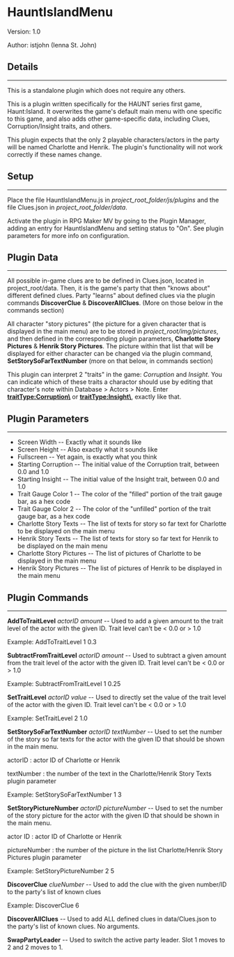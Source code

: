 # HauntIslandMenu

Version: 1.0

Author: istjohn (Ienna St. John)

## Details
---
This is a standalone plugin which does not require any others.

This is a plugin written specifically for the HAUNT series first game, Haunt:Island. It overwrites the game's default main menu with one specific to this game, and also adds other game-specific data, including Clues, Corruption/Insight traits, and others.
  
This plugin expects that the only 2 playable characters/actors in the party will be named Charlotte and Henrik. The plugin's functionality will not work correctly if these names change.

## Setup
---
Place the file HauntIslandMenu.js in *project_root_folder/js/plugins* and the file Clues.json in *project_root_folder/data*.

Activate the plugin in RPG Maker MV by going to the Plugin Manager, adding an entry for HauntIslandMenu and setting status to "On". See plugin parameters for more info on configuration.

## Plugin Data
---
All possible in-game clues are to be defined in Clues.json, located in project_root/data. Then, it is the game's party that then "knows about" different defined clues. Party "learns" about defined clues via the plugin commands **DiscoverClue** & **DiscoverAllClues**. (More on those below in the commands section)

All character "story pictures" (the picture for a given character that is displayed in the main menu) are to be stored in *project_root/img/pictures*, and then defined in the corresponding plugin parameters, **Charlotte Story Pictures** & **Henrik Story Pictures**. The picture within that list that will be displayed for either character can be changed via the plugin command, **SetStorySoFarTextNumber** (more on that below, in commands section)
 
This plugin can interpret 2 "traits" in the game: *Corruption* and *Insight*. You can indicate which of these traits a charactor should use by editing that character's note within Database > Actors > Note. Enter **<traitType:Corruption\>** or **<traitType:Insight\>**, exactly like that.
 
## Plugin Parameters
---
- Screen Width -- Exactly what it sounds like
- Screen Height -- Also exactly what it sounds like
- Fullscreen -- Yet again, is exactly what you think
- Starting Corruption -- The initial value of the Corruption trait, between 0.0 and 1.0
- Starting Insight -- The initial value of the Insight trait, between 0.0 and 1.0
- Trait Gauge Color 1 -- The color of the "filled" portion of the trait gauge bar, as a hex code
- Trait Gauge Color 2 -- The color of the "unfilled" portion of the trait gauge bar, as a hex code
- Charlotte Story Texts -- The list of texts for story so far text for Charlotte to be displayed on the main menu
- Henrik Story Texts -- The list of texts for story so far text for Henrik to be displayed on the main menu
- Charlotte Story Pictures -- The list of pictures of Charlotte to be displayed in the main menu
- Henrik Story Pictures -- The list of pictures of Henrik to be displayed in the main menu
  

## Plugin Commands
---
**AddToTraitLevel** *actorID* *amount* -- Used to add a given amount to the trait level of the actor with the given ID. Trait level can't be < 0.0 or > 1.0

Example: AddToTraitLevel 1 0.3

**SubtractFromTraitLevel** *actorID* *amount* -- Used to subtract a given amount from the trait level of the actor with the given ID. Trait level can't be < 0.0 or > 1.0

Example: SubtractFromTraitLevel 1 0.25

**SetTraitLevel** *actorID* *value* -- Used to directly set the value of the trait level of the actor with the given ID. Trait level can't be < 0.0 or > 1.0

Example: SetTraitLevel 2 1.0

**SetStorySoFarTextNumber** *actorID* *textNumber* -- Used to set the number of the story so far texts for the actor with the given ID that should be shown in the main menu.

actorID
: actor ID of Charlotte or Henrik

textNumber
: the number of the text in the Charlotte/Henrik Story Texts plugin parameter

Example: SetStorySoFarTextNumber 1 3

**SetStoryPictureNumber** *actorID* *pictureNumber* -- Used to set the number of the story picture for the actor with the given ID that should be shown in the main menu.

actor ID
: actor ID of Charlotte or Henrik

pictureNumber
: the number of the picture in the list Charlotte/Henrik Story Pictures plugin parameter

Example: SetStoryPictureNumber 2 5

**DiscoverClue** *clueNumber* -- Used to add the clue with the given number/ID to the party's list of known clues

Example: DiscoverClue 6

**DiscoverAllClues** -- Used to add ALL defined clues in data/Clues.json to the party's list of known clues. No arguments.

**SwapPartyLeader** -- Used to switch the active party leader. Slot 1 moves to 2 and 2 moves to 1.
